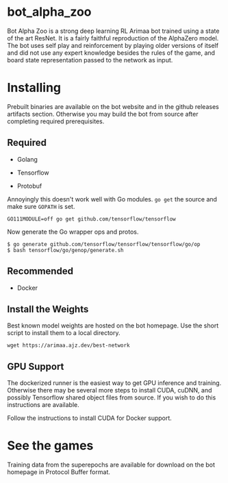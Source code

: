 # bot_alpha_zoo

Bot Alpha Zoo is a strong deep learning RL Arimaa bot trained using a state of the art ResNet. It is a fairly faithful reproduction of the AlphaZero model. The bot uses self play and reinforcement by playing older versions of itself and did not use any expert knowledge besides the rules of the game, and board state representation passed to the network as input.

# Installing

Prebuilt binaries are available on the bot website and in the github releases artifacts section. Otherwise you may build the bot from source after completing required prerequisites.

## Required

* Golang

* Tensorflow

* Protobuf

Annoyingly this doesn't work well with Go modules. `go get` the source and make sure `GOPATH` is set.
 
```
GO111MODULE=off go get github.com/tensorflow/tensorflow
```

Now generate the Go wrapper ops and protos. 

```
$ go generate github.com/tensorflow/tensorflow/tensorflow/go/op
$ bash tensorflow/go/genop/generate.sh
```

## Recommended

* Docker

## Install the Weights

Best known model weights are hosted on the bot homepage. Use the short script to install them to a local directory.

```
wget https://arimaa.ajz.dev/best-network
```

## GPU Support

The dockerized runner is the easiest way to get GPU inference and training. Otherwise there may be several more steps to install CUDA, cuDNN, and possibly Tensorflow shared object files from source. If you wish to do this instructions are available.

Follow the instructions to install CUDA for Docker support.

# See the games

Training data from the superepochs are available for download on the bot homepage in Protocol Buffer format.